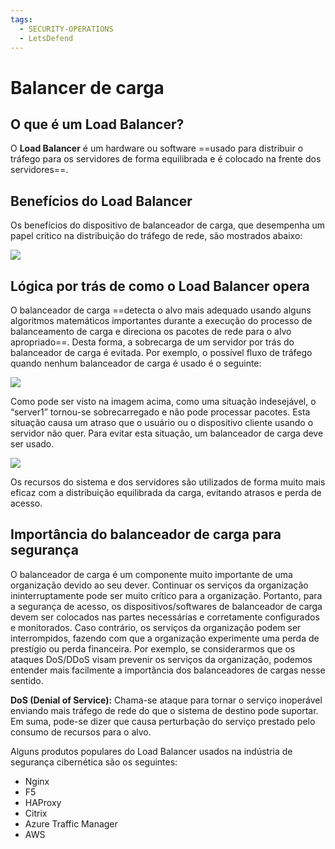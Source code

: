 ```yaml
---
tags:
  - SECURITY-OPERATIONS
  - LetsDefend
---
```

# Balancer de carga

## **O que é um Load Balancer?**
O **Load Balancer** é um hardware ou software ==usado para distribuir o tráfego para os servidores de forma equilibrada e é colocado na frente dos servidores==.

## **Benefícios do Load Balancer**
Os benefícios do dispositivo de balanceador de carga, que desempenha um papel crítico na distribuição do tráfego de rede, são mostrados abaixo:

![](https://letsdefend.io/blog/wp-content/uploads/2023/01/image-16.png)

  

## **Lógica por trás de como o Load Balancer opera**
O balanceador de carga ==detecta o alvo mais adequado usando alguns algoritmos matemáticos importantes durante a execução do processo de balanceamento de carga e direciona os pacotes de rede para o alvo apropriado==. Desta forma, a sobrecarga de um servidor por trás do balanceador de carga é evitada. Por exemplo, o possível fluxo de tráfego quando nenhum balanceador de carga é usado é o seguinte:

![](https://letsdefend.io/blog/wp-content/uploads/2023/01/image-15-1024x524.png)

Como pode ser visto na imagem acima, como uma situação indesejável, o “server1” tornou-se sobrecarregado e não pode processar pacotes. Esta situação causa um atraso que o usuário ou o dispositivo cliente usando o servidor não quer. Para evitar esta situação, um balanceador de carga deve ser usado. 

![](https://letsdefend.io/blog/wp-content/uploads/2023/01/image-14-1024x495.png)

Os recursos do sistema e dos servidores são utilizados de forma muito mais eficaz com a distribuição equilibrada da carga, evitando atrasos e perda de acesso.
## **Importância do balanceador de carga para segurança**
O balanceador de carga é um componente muito importante de uma organização devido ao seu dever. Continuar os serviços da organização ininterruptamente pode ser muito crítico para a organização. Portanto, para a segurança de acesso, os dispositivos/softwares de balanceador de carga devem ser colocados nas partes necessárias e corretamente configurados e monitorados. Caso contrário, os serviços da organização podem ser interrompidos, fazendo com que a organização experimente uma perda de prestígio ou perda financeira. Por exemplo, se considerarmos que os ataques DoS/DDoS visam prevenir os serviços da organização, podemos entender mais facilmente a importância dos balanceadores de cargas nesse sentido.

**DoS (Denial of Service):** Chama-se ataque para tornar o serviço inoperável enviando mais tráfego de rede do que o sistema de destino pode suportar. Em suma, pode-se dizer que causa perturbação do serviço prestado pelo consumo de recursos para o alvo.

Alguns produtos populares do Load Balancer usados na indústria de segurança cibernética são os seguintes:

- Nginx
- F5
- HAProxy
- Citrix
- Azure Traffic Manager
- AWS